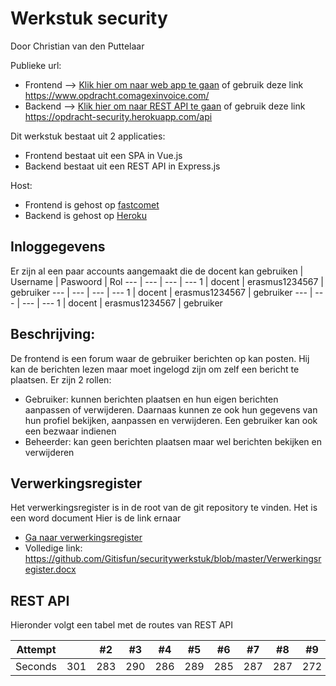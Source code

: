 # Werkstuk security
Door Christian van den Puttelaar

Publieke url:
* Frontend --> [Klik hier om naar web app te gaan](https://www.opdracht.comagexinvoice.com/) of gebruik deze link https://www.opdracht.comagexinvoice.com/
* Backend --> [Klik hier om naar REST API te gaan](https://opdracht-security.herokuapp.com/api) of gebruik deze link https://opdracht-security.herokuapp.com/api

Dit werkstuk bestaat uit 2 applicaties:
* Frontend bestaat uit een SPA in Vue.js
* Backend bestaat uit een REST API in Express.js

Host:
* Frontend is gehost op [fastcomet](https://www.fastcomet.com/)
* Backend is gehost op [Heroku](https://www.heroku.com/)

## Inloggegevens
Er zijn al een paar accounts aangemaakt die de docent kan gebruiken
| Username | Paswoord | Rol
--- | --- | --- | ---
1 | docent | erasmus1234567 | gebruiker
--- | --- | --- | ---
1 | docent | erasmus1234567 | gebruiker
--- | --- | --- | ---
1 | docent | erasmus1234567 | gebruiker

## Beschrijving:
De frontend is een forum waar de gebruiker berichten op kan posten. 
Hij kan de berichten lezen maar moet ingelogd zijn om zelf een bericht te plaatsen.
Er zijn 2 rollen:
* Gebruiker: kunnen berichten plaatsen en hun eigen berichten aanpassen of verwijderen. Daarnaas kunnen ze ook hun gegevens van hun profiel bekijken, aanpassen en verwijderen. Een gebruiker kan ook een bezwaar indienen
* Beheerder: kan geen berichten plaatsen maar wel berichten bekijken en verwijderen

## Verwerkingsregister
Het verwerkingsregister is in de root van de git repository te vinden. Het is een word document
Hier is de link ernaar
* [Ga naar verwerkingsregister](https://github.com/Gitisfun/securitywerkstuk/blob/master/Verwerkingsregister.docx)
* Volledige link: https://github.com/Gitisfun/securitywerkstuk/blob/master/Verwerkingsregister.docx

## REST API
Hieronder volgt een tabel met de routes van REST API

Attempt |  | #2 | #3 | #4 | #5 | #6 | #7 | #8 | #9 | #10 | #11
--- | --- | --- | --- |--- |--- |--- |--- |--- |--- |--- |---
Seconds | 301 | 283 | 290 | 286 | 289 | 285 | 287 | 287 | 272 | 276 | 269
